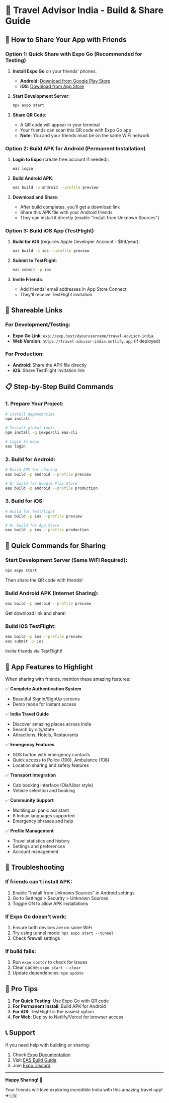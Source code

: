 # 📱 Travel Advisor India - Build & Share Guide

## 🚀 How to Share Your App with Friends

### Option 1: Quick Share with Expo Go (Recommended for Testing)

1. **Install Expo Go** on your friends' phones:
   - **Android**: [Download from Google Play Store](https://play.google.com/store/apps/details?id=host.exp.exponent)
   - **iOS**: [Download from App Store](https://apps.apple.com/app/expo-go/id982107779)

2. **Start Development Server**:
   ```bash
   npx expo start
   ```

3. **Share QR Code**:
   - A QR code will appear in your terminal
   - Your friends can scan this QR code with Expo Go app
   - **Note**: You and your friends must be on the same WiFi network

### Option 2: Build APK for Android (Permanent Installation)

1. **Login to Expo** (create free account if needed):
   ```bash
   eas login
   ```

2. **Build Android APK**:
   ```bash
   eas build -p android --profile preview
   ```

3. **Download and Share**:
   - After build completes, you'll get a download link
   - Share this APK file with your Android friends
   - They can install it directly (enable "Install from Unknown Sources")

### Option 3: Build iOS App (TestFlight)

1. **Build for iOS** (requires Apple Developer Account - $99/year):
   ```bash
   eas build -p ios --profile preview
   ```

2. **Submit to TestFlight**:
   ```bash
   eas submit -p ios
   ```

3. **Invite Friends**:
   - Add friends' email addresses in App Store Connect
   - They'll receive TestFlight invitation

## 🔗 Shareable Links

### For Development/Testing:
- **Expo Go Link**: `exp://exp.host/@yourusername/travel-advisor-india`
- **Web Version**: `https://travel-advisor-india.netlify.app` (if deployed)

### For Production:
- **Android**: Share the APK file directly
- **iOS**: Share TestFlight invitation link

## 📋 Step-by-Step Build Commands

### 1. Prepare Your Project:
```bash
# Install dependencies
npm install

# Install global tools
npm install -g @expo/cli eas-cli

# Login to Expo
eas login
```

### 2. Build for Android:
```bash
# Build APK for sharing
eas build -p android --profile preview

# Or build for Google Play Store
eas build -p android --profile production
```

### 3. Build for iOS:
```bash
# Build for TestFlight
eas build -p ios --profile preview

# Or build for App Store
eas build -p ios --profile production
```

## 🎯 Quick Commands for Sharing

### Start Development Server (Same WiFi Required):
```bash
npx expo start
```
Then share the QR code with friends!

### Build Android APK (Internet Sharing):
```bash
eas build -p android --profile preview
```
Get download link and share!

### Build iOS TestFlight:
```bash
eas build -p ios --profile preview
eas submit -p ios
```
Invite friends via TestFlight!

## 📱 App Features to Highlight

When sharing with friends, mention these amazing features:

✅ **Complete Authentication System**
- Beautiful SignIn/SignUp screens
- Demo mode for instant access

✅ **India Travel Guide**
- Discover amazing places across India
- Search by city/state
- Attractions, Hotels, Restaurants

✅ **Emergency Features**
- SOS button with emergency contacts
- Quick access to Police (100), Ambulance (108)
- Location sharing and safety features

✅ **Transport Integration**
- Cab booking interface (Ola/Uber style)
- Vehicle selection and booking

✅ **Community Support**
- Multilingual panic assistant
- 8 Indian languages supported
- Emergency phrases and help

✅ **Profile Management**
- Travel statistics and history
- Settings and preferences
- Account management

## 🔧 Troubleshooting

### If friends can't install APK:
1. Enable "Install from Unknown Sources" in Android settings
2. Go to Settings > Security > Unknown Sources
3. Toggle ON to allow APK installations

### If Expo Go doesn't work:
1. Ensure both devices are on same WiFi
2. Try using tunnel mode: `npx expo start --tunnel`
3. Check firewall settings

### If build fails:
1. Run `expo doctor` to check for issues
2. Clear cache: `expo start --clear`
3. Update dependencies: `npm update`

## 🌟 Pro Tips

1. **For Quick Testing**: Use Expo Go with QR code
2. **For Permanent Install**: Build APK for Android
3. **For iOS**: TestFlight is the easiest option
4. **For Web**: Deploy to Netlify/Vercel for browser access

## 📞 Support

If you need help with building or sharing:
1. Check [Expo Documentation](https://docs.expo.dev/)
2. Visit [EAS Build Guide](https://docs.expo.dev/build/introduction/)
3. Join [Expo Discord](https://discord.gg/4gtbPAdpaE)

---

**Happy Sharing! 🎉**

Your friends will love exploring incredible India with this amazing travel app! ✈️🇮🇳



